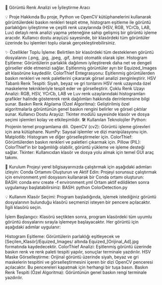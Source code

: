 🎨 Görüntü Renk Analizi ve İyileştirme Aracı

💡 Proje Hakkında
Bu proje, Python ve OpenCV kütüphanelerini kullanarak görüntülerdeki baskın renkleri tespit etme, histogram eşitleme ile görüntü parlaklığını iyileştirme ve çeşitli renk uzaylarında (HSV, RGB, YCrCb, LAB, Luv) detaylı renk analizi yapma yeteneğine sahip gelişmiş bir görüntü işleme aracıdır. Kullanıcı dostu arayüzü sayesinde, bir klasördeki tüm görüntüler üzerinde bu işlemleri toplu olarak gerçekleştirebilirsiniz.

✨ Özellikler
Toplu İşleme: Belirtilen bir klasördeki tüm desteklenen görüntü dosyalarını (.png, .jpg, .jpeg, .gif, .bmp) otomatik olarak işler.
Histogram Eşitleme: Görüntülerin parlaklık dağılımını iyileştirerek daha net ve dengeli görseller elde etmenizi sağlar. Eşitlenmiş görüntüler ayrı bir Equized_Images alt klasörüne kaydedilir.
ColorThief Entegrasyonu: Eşitlenmiş görüntülerden baskın renkleri ve renk paletlerini çıkararak görsel analizi zenginleştirir.
HSV Tabanlı Renk Tespiti: Siyah, beyaz ve gri tonlarını HSV renk uzayında özel maskeleme teknikleriyle tespit eder ve görselleştirir.
Çoklu Renk Uzayı Analizi: RGB, HSV, YCrCb, LAB ve Luv renk uzaylarındaki histogramları grafikler halinde göstererek renk dağılımları hakkında derinlemesine bilgi sunar.
Baskın Renk Algılama (Özel Algoritma): Geliştirilmiş özel algoritmalarla görüntünün genel baskın rengini belirler ve görsel çıktılar sunar.
Kullanıcı Dostu Arayüz: Tkinter modülü sayesinde klasör ve dosya seçimi işlemleri kolay ve etkileşimlidir.
🛠️ Kullanılan Teknolojiler
Python: Projenin temel programlama dili.
OpenCV (cv2): Görüntü işleme görevleri için ana kütüphane.
NumPy: Sayısal işlemler ve dizi manipülasyonu için.
Matplotlib: Histogram ve diğer görselleştirmeler için.
ColorThief: Görüntülerden baskın renkleri ve paletleri çıkarmak için.
Pillow (PIL): ColorThief'in bir bağımlılığı olabilir, görüntü yükleme ve işleme desteği sağlar.
Tkinter: Kullanıcıdan klasör ve dosya yolu almak için temel GUI araç takımı.

🚀 Kurulum
Projeyi yerel bilgisayarınızda çalıştırmak için aşağıdaki adımları izleyin:
Conda Ortamını Oluşturun ve Aktif Edin: Projeyi sorunsuz çalıştırmak için environment.yml dosyasını kullanarak bir Conda ortamı oluşturun: 
BASH: conda env create -f environment.yml 
Ortam aktif edildikten sonra uygulamayı başlatabilirsiniz: 
BASH: python ColorDetection.py

💡 Kullanım
Klasör Seçimi:
Program başladığında, işlemek istediğiniz görüntü dosyalarının bulunduğu klasörü seçmenizi isteyen bir pencere açılacaktır. İlgili klasörü seçin.

İşlem Başlangıcı:
Klasörü seçtikten sonra, program klasördeki tüm uyumlu görüntü dosyalarını sırayla işlemeye başlayacaktır. Her görüntü için aşağıdaki adımlar uygulanır:

Histogram Eşitleme: Görüntülerin parlaklığı eşitleyecek ve [Seçilen_Klasör]/Equized_Images/ altında Equized_[Orijinal_Ad].jpg formatında kaydedecektir.
ColorThief Analizi: Eşitlenmiş görüntü üzerinde baskın renk ve renk paleti tespiti yapılır, sonuçlar terminale yazdırılır.
HSV Maske Görselleştirme: Orijinal görüntü üzerinde siyah, beyaz ve gri maskelerin tespitini ve görselleştirmesini içeren bir dizi OpenCV penceresi açılacaktır. Bu pencereleri kapatmak için herhangi bir tuşa basın.
Baskın Renk Tespiti (Özel Algoritma): Görüntünün genel baskın rengi terminale yazdırılır.
